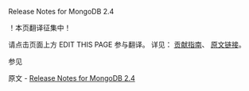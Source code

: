  Release Notes for MongoDB 2.4

 ！本页翻译征集中！

请点击页面上方 EDIT THIS PAGE 参与翻译。
详见：
[贡献指南]( https://github.com/JinMuInfo/MongoDB-Manual-zh/blob/master/CONTRIBUTING.md )、
[原文链接](  https://docs.mongodb.com/manual/release-notes/2.4/  )。

 参见

原文 - [Release Notes for MongoDB 2.4]( https://docs.mongodb.com/manual/release-notes/2.4/ )

